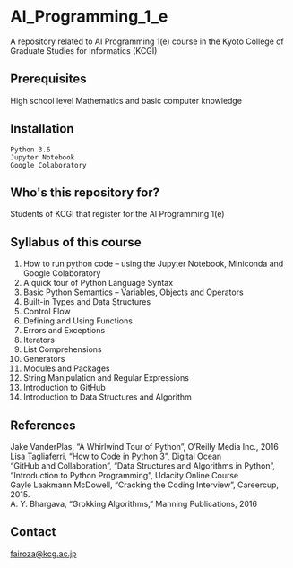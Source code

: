 # AI_Programming_1_e
A repository related to AI Programming 1(e) course in the Kyoto College of Graduate Studies for Informatics (KCGI)

## Prerequisites
High school level Mathematics and basic computer knowledge

## Installation
`Python 3.6` <br/>
`Jupyter Notebook` <br/>
`Google Colaboratory` <br/>

## Who's this repository for?
Students of KCGI that register for the AI Programming 1(e)

## Syllabus of this course
1) How to run python code – using the Jupyter Notebook, Miniconda and Google Colaboratory
2) A quick tour of Python Language Syntax
3) Basic Python Semantics – Variables, Objects and Operators
4) Built-in Types and Data Structures
5) Control Flow
6) Defining and Using Functions
7) Errors and Exceptions
8) Iterators
9) List Comprehensions
10) Generators
11) Modules and Packages
12) String Manipulation and Regular Expressions
13) Introduction to GitHub
14) Introduction to Data Structures and Algorithm

## References
Jake VanderPlas, “A Whirlwind Tour of Python”, O’Reilly Media Inc., 2016 <br/>
Lisa Tagliaferri, “How to Code in Python 3”, Digital Ocean <br/>
“GitHub and Collaboration”, “Data Structures and Algorithms in Python”, “Introduction to Python Programming”, Udacity Online Course <br/>
Gayle Laakmann McDowell, “Cracking the Coding Interview”, Careercup, 2015. <br/>
A. Y. Bhargava, “Grokking Algorithms,” Manning Publications, 2016

## Contact
fairoza@kcg.ac.jp
